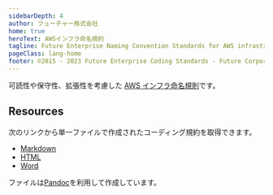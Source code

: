 ```yaml
---
sidebarDepth: 4
author: フューチャー株式会社
home: true
heroText: AWSインフラ命名規約
tagline: Future Enterprise Naming Convention Standards for AWS infrastructure resource
pageClass: lang-home
footer: ©2015 - 2023 Future Enterprise Coding Standards - Future Corporation
---
```


可読性や保守性、拡張性を考慮した [AWS インフラ命名規則](./AWSインフラリソース命名規約.md)です。

## Resources

次のリンクから単一ファイルで作成されたコーディング規約を取得できます。

- [Markdown](https://github.com/future-architect/coding-standards/blob/master/documents/forAWSResource/AWSインフラリソース命名規約.md)
- [HTML](https://github.com/future-architect/coding-standards/blob/gh-pages/resources/AWSインフラリソース命名規約.html)
- [Word](https://github.com/future-architect/coding-standards/raw/gh-pages/resources/AWSインフラリソース命名規約.docx)

ファイルは[Pandoc]を利用して作成しています。

[pandoc]: https://pandoc.org/
